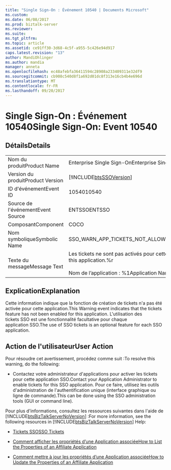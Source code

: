 ```yaml
---
title: "Single Sign-On : Événement 10540 | Documents Microsoft"
ms.custom: 
ms.date: 06/08/2017
ms.prod: biztalk-server
ms.reviewer: 
ms.suite: 
ms.tgt_pltfrm: 
ms.topic: article
ms.assetid: ce91ff30-3d68-4c5f-a955-5c426e94d917
caps.latest.revision: "13"
author: MandiOhlinger
ms.author: mandia
manager: anneta
ms.openlocfilehash: ec48afebfa36411594c28908a233409311e32df9
ms.sourcegitcommit: cb908c540d8f1a692d01dc8f313e16cb4b4e696d
ms.translationtype: MT
ms.contentlocale: fr-FR
ms.lasthandoff: 09/20/2017
---
```

# <a name="single-sign-on-event-10540"></a><span data-ttu-id="1c8da-102">Single Sign-On : Événement 10540</span><span class="sxs-lookup"><span data-stu-id="1c8da-102">Single Sign-On: Event 10540</span></span>
## <a name="details"></a><span data-ttu-id="1c8da-103">Détails</span><span class="sxs-lookup"><span data-stu-id="1c8da-103">Details</span></span>  
  
|||  
|-|-|  
|<span data-ttu-id="1c8da-104">Nom du produit</span><span class="sxs-lookup"><span data-stu-id="1c8da-104">Product Name</span></span>|<span data-ttu-id="1c8da-105">Enterprise Single Sign-On</span><span class="sxs-lookup"><span data-stu-id="1c8da-105">Enterprise Single Sign-On</span></span>|  
|<span data-ttu-id="1c8da-106">Version du produit</span><span class="sxs-lookup"><span data-stu-id="1c8da-106">Product Version</span></span>|[!INCLUDE[btsSSOVersion](../includes/btsssoversion-md.md)]|  
|<span data-ttu-id="1c8da-107">ID d'événement</span><span class="sxs-lookup"><span data-stu-id="1c8da-107">Event ID</span></span>|<span data-ttu-id="1c8da-108">10540</span><span class="sxs-lookup"><span data-stu-id="1c8da-108">10540</span></span>|  
|<span data-ttu-id="1c8da-109">Source de l'événement</span><span class="sxs-lookup"><span data-stu-id="1c8da-109">Event Source</span></span>|<span data-ttu-id="1c8da-110">ENTSSO</span><span class="sxs-lookup"><span data-stu-id="1c8da-110">ENTSSO</span></span>|  
|<span data-ttu-id="1c8da-111">Composant</span><span class="sxs-lookup"><span data-stu-id="1c8da-111">Component</span></span>|<span data-ttu-id="1c8da-112">CO</span><span class="sxs-lookup"><span data-stu-id="1c8da-112">CO</span></span>|  
|<span data-ttu-id="1c8da-113">Nom symbolique</span><span class="sxs-lookup"><span data-stu-id="1c8da-113">Symbolic Name</span></span>|<span data-ttu-id="1c8da-114">SSO_WARN_APP_TICKETS_NOT_ALLOWED</span><span class="sxs-lookup"><span data-stu-id="1c8da-114">SSO_WARN_APP_TICKETS_NOT_ALLOWED</span></span>|  
|<span data-ttu-id="1c8da-115">Texte du message</span><span class="sxs-lookup"><span data-stu-id="1c8da-115">Message Text</span></span>|<span data-ttu-id="1c8da-116">Les tickets ne sont pas activés pour cette application.%r</span><span class="sxs-lookup"><span data-stu-id="1c8da-116">Tickets are not enabled for this application.%r</span></span><br /><br /> <span data-ttu-id="1c8da-117">Nom de l’application : %1</span><span class="sxs-lookup"><span data-stu-id="1c8da-117">Application Name: %1</span></span>|  
  
## <a name="explanation"></a><span data-ttu-id="1c8da-118">Explication</span><span class="sxs-lookup"><span data-stu-id="1c8da-118">Explanation</span></span>  
 <span data-ttu-id="1c8da-119">Cette information indique que la fonction de création de tickets n'a pas été activée pour cette application.</span><span class="sxs-lookup"><span data-stu-id="1c8da-119">This Warning event indicates that the tickets feature has not been enabled for this application.</span></span> <span data-ttu-id="1c8da-120">L'utilisation des tickets SSO est une fonctionnalité facultative pour chaque application SSO.</span><span class="sxs-lookup"><span data-stu-id="1c8da-120">The use of SSO tickets is an optional feature for each SSO application.</span></span>  
  
## <a name="user-action"></a><span data-ttu-id="1c8da-121">Action de l'utilisateur</span><span class="sxs-lookup"><span data-stu-id="1c8da-121">User Action</span></span>  
 <span data-ttu-id="1c8da-122">Pour résoudre cet avertissement, procédez comme suit :</span><span class="sxs-lookup"><span data-stu-id="1c8da-122">To resolve this warning, do the following:</span></span>  
  
-   <span data-ttu-id="1c8da-123">Contactez votre administrateur d'applications pour activer les tickets pour cette application SSO.</span><span class="sxs-lookup"><span data-stu-id="1c8da-123">Contact your Application Administrator to enable tickets for this SSO application.</span></span> <span data-ttu-id="1c8da-124">Pour ce faire, utilisez les outils d'administration de l'authentification unique (interface graphique ou ligne de commande).</span><span class="sxs-lookup"><span data-stu-id="1c8da-124">This can be done using the SSO administration tools (GUI or command line).</span></span>  
  
 <span data-ttu-id="1c8da-125">Pour plus d'informations, consultez les ressources suivantes dans l'aide de [!INCLUDE[btsBizTalkServerNoVersion](../includes/btsbiztalkservernoversion-md.md)] :</span><span class="sxs-lookup"><span data-stu-id="1c8da-125">For more information, see the following resources in [!INCLUDE[btsBizTalkServerNoVersion](../includes/btsbiztalkservernoversion-md.md)] Help:</span></span>  
  
-   [<span data-ttu-id="1c8da-126">Tickets SSO</span><span class="sxs-lookup"><span data-stu-id="1c8da-126">SSO Tickets</span></span>](../core/sso-tickets.md)  
  
-   [<span data-ttu-id="1c8da-127">Comment afficher les propriétés d’une Application associée</span><span class="sxs-lookup"><span data-stu-id="1c8da-127">How to List the Properties of an Affiliate Application</span></span>](../core/how-to-list-the-properties-of-an-affiliate-application.md)  
  
-   [<span data-ttu-id="1c8da-128">Comment mettre à jour les propriétés d’une Application associée</span><span class="sxs-lookup"><span data-stu-id="1c8da-128">How to Update the Properties of an Affiliate Application</span></span>](../core/how-to-update-the-properties-of-an-affiliate-application.md)